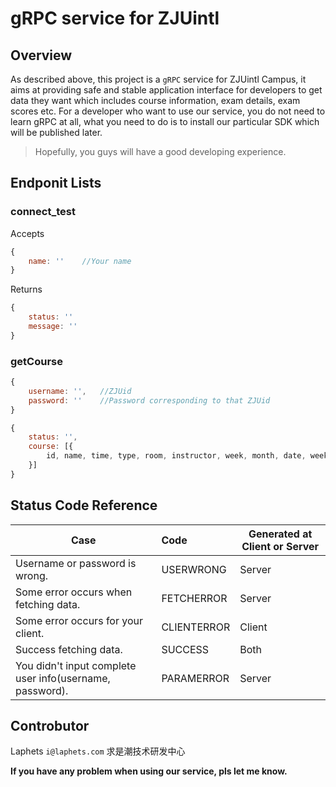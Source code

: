 # gRPC service for ZJUintl
## Overview
As described above, this project is a `gRPC` service for ZJUintl Campus, it aims at providing safe and stable application interface for developers to get data they want which includes course information, exam details, exam scores etc.
For a developer who want to use our service, you do not need to learn gRPC at all, what you need to do is to install our particular SDK which will be published later.
> Hopefully, you guys will have a good developing experience.


## Endponit Lists
### connect_test
Accepts
```js
{
    name: ''    //Your name
}
```
Returns
```js
{
    status: ''
    message: '' 
}
```
### getCourse
```js
{
    username: '',   //ZJUid
    password: ''    //Password corresponding to that ZJUid
}
```
```js
{
    status: '',
    course: [{
        id, name, time, type, room, instructor, week, month, date, weeknum
    }]
}
```


## Status Code Reference
| Case                                                     | Code        | Generated at Client or Server |
| -------------------------------------------------------- | :---------- | ----------------------------- |
| Username or password is wrong.                           | USERWRONG   | Server                        |
| Some error occurs when fetching data.                    | FETCHERROR  | Server                        |
| Some error occurs for your client.                       | CLIENTERROR | Client                        |
| Success fetching data.                                   | SUCCESS     | Both                          |
| You didn't input complete user info(username, password). | PARAMERROR  | Server                        |


## Controbutor
Laphets `i@laphets.com` 求是潮技术研发中心

**If you have any problem when using our service, pls let me know.**

